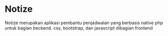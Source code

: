 # Notize
Notize merupakan aplikasi pembantu penjadwalan yang berbasis native php untuk bagian beckend. css, bootstrap, dan javascript dibagian frontend
